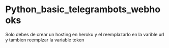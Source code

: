 # Python_basic_telegrambots_webhooks

Solo debes de crear un hosting en heroku y el reemplazarlo en la varible url y tambien reemplzar la variable token 


